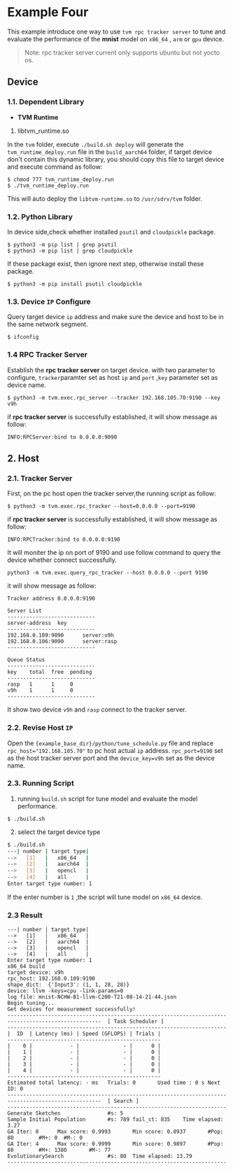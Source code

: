 # Example Four
This example introduce one way to use `tvm rpc tracker server` to tune and evaluate the performance of  the **mnist** model  on `x86_64` , `arm` or `gpu` device.

> Note: rpc tracker server current only supports ubuntu but not yocto os.

## Device

### 1.1. Dependent Library
- **TVM Runtime**
1. libtvm_runtime.so

In the `tvm` folder, execute `./build.sh deploy` will generate the `tvm_runtime_deploy.run` file in the `build_aarch64` folder,  if target device don't contain this dynamic library, you should copy this file to target device and execute command as follow:

```shell
$ chmod 777 tvm_runtime_deploy.run
$ ./tvm_runtime_deploy.run
```

This will auto deploy the `libtvm-runtime.so` to `/usr/sdrv/tvm` folder.

### 1.2. Python Library

In device side,check whether installed `psutil` and `cloudpickle` package.

```shell
$ python3 -m pip list | grep psutil
$ python3 -m pip list | grep cloudpickle
```

If these package exist, then ignore next step, otherwise install these package.

```shell
$ python3 -m pip install psutil cloudpickle
```

### 1.3.  Device `IP`  Configure

Query target device `ip` address and make sure the device and host to be in the same network segment.

```shell
$ ifconfig
```

### 1.4 RPC Tracker Server

Establish the **rpc tracker server**  on target device. with two parameter to configure, `tracker`paramter set as host `ip` and `port` ,`key` parameter set as device name.

```shell
$ python3 -m tvm.exec.rpc_server --tracker 192.168.105.70:9190 --key v9h
```

if **rpc tracker server** is successfully established, it will show message as follow:

```
INFO:RPCServer:bind to 0.0.0.0:9090
```

## 2. Host

### 2.1. Tracker Server

First, on the pc host open the tracker server,the running script as follow:

```shell
$ python3 -m tvm.exec.rpc_tracker --host=0.0.0.0 --port=9190
```

if **rpc tracker server** is successfully established, it will show message as follow:

```shell
INFO:RPCTracker:bind to 0.0.0.0:9190
```

It will moniter the ip on port of 9190 and use follow command to query the device whether connect successfully.

```
python3 -m tvm.exec.query_rpc_tracker --host 0.0.0.0 --port 9190
```
it will show message as follow:
```
Tracker address 0.0.0.0:9190

Server List
----------------------------
server-address  key
----------------------------
192.168.0.109:9090      server:v9h
192.168.0.106:9090      server:rasp
----------------------------

Queue Status
----------------------------
key    total  free  pending
----------------------------
rasp   1      1     0      
v9h    1      1     0      
----------------------------
```

It show two device `v9h` and `rasp` connect to the tracker server.

### 2.2. Revise Host `IP`

Open the `{example_base_dir}/python/tune_schedule.py` file and replace  `rpc_host="192.168.105.70"` to pc host actual `ip` address. `rpc_port=9190` set as the host tracker server port and the `device_key=v9h` set as the device name.

### 2.3. Running Script

1. running `build.sh` script for tune model and evaluate the model performance.

```shell
$ ./build.sh
```

2. select the target device type

```bash
$ ./build.sh
---| number | target type|
-->   [1]   |   x86_64   |
-->   [2]   |   aarch64  |
-->   [3]   |   opencl   |
-->   [4]   |   all      |
Enter target type number: 1
```
If the enter number is `1` ,the script will tune model on `x86_64` device.

### 2.3 Result

```shell
---| number | target type|                                               
-->   [1]   |   x86_64   |                                               
-->   [2]   |   aarch64  |                                               
-->   [3]   |   opencl   | 
-->   [4]   |   all      |
Enter target type number: 1
x86_64 build
target device: v9h
rpc_host: 192.168.0.109:9190
shape_dict:  {'Input3': (1, 1, 28, 28)}
device: llvm -keys=cpu -link-params=0
log file: mnist-NCHW-B1-llvm-C200-T21-08-14-21-44.json
Begin tuning...
Get devices for measurement successfully!
----------------------------------------------------------------------
------------------------------  [ Task Scheduler ]
----------------------------------------------------------------------
|  ID  | Latency (ms) | Speed (GFLOPS) | Trials |
-------------------------------------------------
|    0 |            - |              - |      0 |
|    1 |            - |              - |      0 |
|    2 |            - |              - |      0 |
|    3 |            - |              - |      0 |
|    4 |            - |              - |      0 |
-------------------------------------------------
Estimated total latency: - ms   Trials: 0       Used time : 0 s Next ID: 0
----------------------------------------------------------------------
------------------------------  [ Search ]
----------------------------------------------------------------------
Generate Sketches               #s: 5
Sample Initial Population       #s: 789 fail_ct: 835    Time elapsed: 3.27
GA Iter: 0      Max score: 0.9993       Min score: 0.8937       #Pop: 80        #M+: 0  #M-: 0
GA Iter: 4      Max score: 0.9999       Min score: 0.9897       #Pop: 80        #M+: 1380       #M-: 77
EvolutionarySearch              #s: 80  Time elapsed: 13.79
----------------------------------------------------------------------
```

